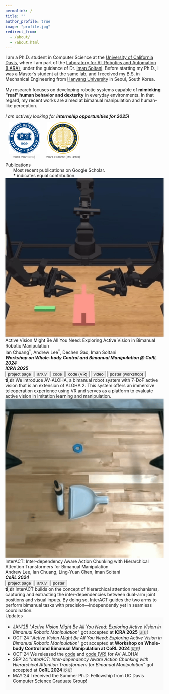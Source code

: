 ```yaml
---
permalink: /
title: ""
author_profile: true
image: "profile.jpg"
redirect_from: 
  - /about/
  - /about.html
---
```

<!-- initially show less -->

<span class="small_font">
  I am a Ph.D. student in Computer Science at the <a href="https://ucdavis.edu/" target="_blank">University of California Davis</a>, where I am part of the <a href="https://soltanilab.engineering.ucdavis.edu" target="_blank">Laboratory for AI, Robotics and Automation (LARA)</a>, under the guidance of Dr. <a href="https://faculty.engineering.ucdavis.edu/soltani/\" target="_blank">Iman Soltani</a>. Before starting my Ph.D., I was a Master’s student at the same lab, and I received my B.S. in Mechanical Engineering from <a href="https://www.hanyang.ac.kr/web/eng/home" target="_blank">Hanyang University</a> in Seoul, South Korea. <br><br>
  My research focuses on developing robotic systems capable of <b>mimicking "real" human behavior and dexterity</b> in everyday environments. In that regard, my recent works are aimed at bimanual manipulation and human-like perception.
  <br><br>
  <i>I am actively looking for <b>internship opportunities for 2025!</b></i> 
</span>


<div class="row" style="text-align:center; display:flex; flex-wrap:wrap;">
	<div class="row" style="display:flex; flex-wrap:wrap;">
		<div class="col-6">
			<div style="padding:10px; display:inline-block;">
				<a href="https://www.hanyang.ac.kr/web/eng/home" target="_blank">
				<div style="display: flex; justify-content: center; align-items: center; height:100px;">	
					<img src="/images/hanyang-logo.png" style="max-width:100px;">	
				</div>
				</a>
				<span style="font-size: .6rem; font-weight:300;">2013-2020 (BS)</span>
			</div>
		</div>
		<div class="col-6">
			<div style="padding:10px; display:inline-block;">
				<a href="https://www.hanyang.ac.kr/web/eng/home" target="_blank">
					<div style="display: flex; justify-content: center; align-items: center; height:100px;">
						<img src="/images/ucdavis-logo.png" style="max-width:100px;">
					</div>
				</a>
				<span style="font-size: .6rem; font-weight:300;">2021-Current (MS+PhD)</span>
			</div>
		</div>
	</div>
</div>
  

<div class="recent_updates" id="publications">Publications</div>
<span style="font-size:14px;margin-left: 25px;display: block;">
Most recent publications on <a style="text-decoration:none!important;" href="https://scholar.google.com/citations?user=cfIJXfoAAAAJ&hl=en" target="_blank">Google Scholar</a>.<br>
<b>*</b> indicates equal contribution.</span>

<div class="research-block">
	<div class="left">
		<span class="research-img">
			<img src="/images/teasers/avaloha-teaser.gif">
		</span>
	</div>
	<div class="right">
		<div class="title">Active Vision Might Be All You Need: Exploring Active Vision in Bimanual Robotic Manipulation</div>
		<div class="sub-title">Ian Chuang<sup>*</sup>, <span class="author-me">Andrew Lee<sup>*</sup></span>, Dechen Gao, Iman Soltani<br>
		<i>
		<b>
		Workshop on Whole-body Control and Bimanual Manipulation @ CoRL 2024<br>
		ICRA 2025</b></i><br>
			<a target="_blank" href="https://soltanilara.github.io/av-aloha/"><button class="btn pub-btn"><i class="fas fa-globe"></i> project page</button></a>
			<a target="_blank" href="https://arxiv.org/abs/2409.17435"><button class="btn pub-btn"><i class="ai ai-arxiv"></i> arXiv</button></a>
			<a target="_blank" href="https://github.com/soltanilara/av-aloha"><button class="btn pub-btn"><i class="fab fa-github"></i> code</button></a>
			<a target="_blank" href="https://github.com/soltanilara/av-aloha-unity"><button class="btn pub-btn"><i class="fab fa-github"></i> code (VR)</button></a>
			<a target="_blank" href="https://www.youtube.com/watch?v=DwJzdaKM4N0"><button class="btn pub-btn"><i class="fas fa-video"></i> video</button></a>
			<a target="_blank" href="/files/active-vision-workshop-poster.pdf"><button class="btn pub-btn"><i class="fas fa-scroll"></i> poster (workshop)</button></a>
		</div>
		<span class="research-text">
		<b>tl;dr</b> We introduce AV-ALOHA, a bimanual robot system with 7-DoF active vision that is an extension of ALOHA 2. This system offers an immersive teleoperation experience using VR and serves as a platform to evaluate active vision in imitation learning and manipulation.
		</span>
	</div>
</div>

<div class="research-block">
	<div class="left">
		<span class="research-img">
			<img src="/images/teasers/interact-teaser.gif">
		</span>
	</div>
	<div class="right">
		<div class="title">InterACT: Inter-dependency Aware Action Chunking with Hierarchical Attention Transformers for Bimanual Manipulation</div>
		<div class="sub-title"><span class="author-me">Andrew Lee</span>, Ian Chuang, Ling-Yuan Chen, Iman Soltani<br>
			<i><b>CoRL 2024</b></i><br>
			<a target="_blank" href="https://soltanilara.github.io/interact/"><button class="btn pub-btn"><i class="fas fa-globe"></i> project page</button></a>
			<a target="_blank" href="https://www.arxiv.org/abs/2409.07914"><button class="btn pub-btn"><i class="ai ai-arxiv"></i> arXiv</button></a>
			<a target="_blank" href="/files/interact-poster.pdf"><button class="btn pub-btn"><i class="fas fa-scroll"></i> poster</button></a>
		</div>
		<span class="research-text">
		<b>tl;dr</b> InterACT builds on the concept of hierarchical attention mechanisms, capturing and extracting the inter-dependencies between dual-arm joint positions and visual inputs. By doing so, InterACT guides the two arms to perform bimanual tasks with precision—independently yet in seamless coordination.
		</span>
	</div>
</div>

<!-- <div class="recent_updates" id="misc">Experiences</div>

<div class="research-block">
	<div class="left">
		<span class="ex-img">
			<img src="/images/logowhite.png">
		</span>
	</div>
	<div class="right">
		<div class="ex-title">Graduate Student Researcher at <a href="https://soltanilab.engineering.ucdavis.edu" target="_blank">LARA</a></div>
		<div class="sub-title">UC Davis<br><i>2023.05 - Present</i></div>
	</div>
</div> -->



<div class="recent_updates">Updates</div>
<ul id="updates-list" style="margin-top:-3px; background-color: #fafafa; padding-top: 20px; padding-bottom: 20px;" class="updates">
	<li><span class="updates-month">JAN'25</span> <span class="updates-content">"<i>Active Vision Might Be All You Need: Exploring Active Vision in Bimanual Robotic Manipulation</i>" got accepted at <b>ICRA 2025</b> 🇺🇸!</span></li>
    <li><span class="updates-month">OCT'24</span> <span class="updates-content">"<i>Active Vision Might Be All You Need: Exploring Active Vision in Bimanual Robotic Manipulation</i>" got accepted at <b>Workshop on Whole-body Control and Bimanual Manipulation at CoRL 2024</b> 🇩🇪!</span></li>
    <li><span class="updates-month">OCT'24</span> <span class="updates-content">We released the <a target='_blank' href='https://github.com/soltanilara/av-aloha'>code</a> and <a target='_blank' href='https://github.com/soltanilara/av-aloha-unity'>code (VR)</a> for AV-ALOHA!</span></li>
    <li><span class="updates-month">SEP'24</span> <span class="updates-content">"<i>InterACT: Inter-dependency Aware Action Chunking with Hierarchical Attention Transformers for Bimanual Manipulation</i>" got accepted at <b>CoRL 2024</b> 🇩🇪!</span></li>
    <li><span class="updates-month">MAY'24</span> <span class="updates-content">I received the Summer Ph.D. Fellowship from UC Davis Computer Science Graduate Group!</span></li>
</ul>